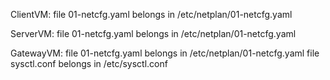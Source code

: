 ClientVM:
file 01-netcfg.yaml belongs in /etc/netplan/01-netcfg.yaml

ServerVM:
file 01-netcfg.yaml belongs in /etc/netplan/01-netcfg.yaml

GatewayVM:
file 01-netcfg.yaml belongs in /etc/netplan/01-netcfg.yaml
file sysctl.conf belongs in /etc/sysctl.conf
